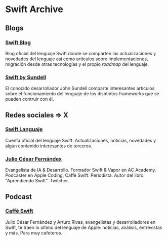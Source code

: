 # Swift Archive

## Blogs

### [Swift Blog](https://www.swift.org/blog/)

Blog oficial del lenguaje Swift donde se comparten las actualizaciones y novedades del lenguaje así como artículos sobre implementaciones, migración desde otras tecnologías y el propio _roadmap_ del lenguaje.

### [Swift by Sundell](https://www.swiftbysundell.com)

El conocido desarrollador John Sundell comparte interesantes artículos sobre el funcionamiento del lenguaje de los disntintos frameworks que se pueden contruir con él.

## Redes sociales => X

### [Swift Languaje](https://x.com/swiftlang)

Cuenta oficial del lenguaje Swift. Actualizaciones, noticias, novedades y algún contenido interesantes de terceros.

### [Julio César Fernándex](https://x.com/jcfmunoz)

Evangelista de IA & Desarrollo. Formador Swift & Vapor en AC Academy. Podcaster en Apple Coding, Caffè Swift. Periodista. Autor del libro "Aprendiendo Swift".
Twitcher.

## Podcast

### [Caffè Swift](https://cuonda.com/caffe-swift)

Julio César Fernández y Arturo Rivas, evangelistas y desarrolladores en Swift, te traen lo último del lenguaje de Apple: noticias, análisis, entrevistas y más. Para muy cafeteros.
